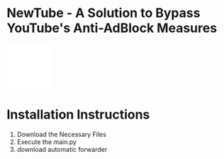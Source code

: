 # NewTube - A Solution to Bypass YouTube's Anti-AdBlock Measures
<img src="./static/logo.png" alt="Logo" width="100" height="100">

# Installation Instructions

1. Download the Necessary Files
2. Execute the main.py
3. download automatic forwarder
